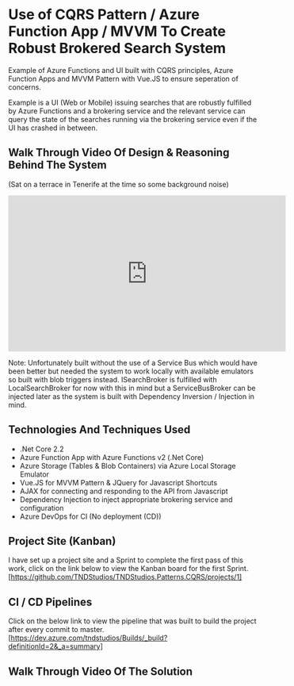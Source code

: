 # Use of CQRS Pattern / Azure Function App / MVVM To Create Robust Brokered Search System

Example of Azure Functions and UI built with CQRS principles, Azure Function Apps and MVVM Pattern with Vue.JS to ensure seperation of concerns. 

Example is a UI (Web or Mobile) issuing searches that are robustly fulfilled by Azure Functions and a brokering service and the relevant service can query the state of the searches running via the brokering service even if the UI has crashed in between. 

## Walk Through Video Of Design & Reasoning Behind The System

(Sat on a terrace in Tenerife at the time so some background noise)
<iframe width="560" height="315" src="https://www.youtube.com/embed/O2Q35mUsIB8" frameborder="0" allow="accelerometer; autoplay; encrypted-media; gyroscope; picture-in-picture" allowfullscreen></iframe>

Note: Unfortunately built without the use of a Service Bus which would have been better but needed the system to work locally with available emulators so built with blob triggers instead. ISearchBroker is fulfilled with LocalSearchBroker for now with this in mind but a ServiceBusBroker can be injected later as the system is built with Dependency Inversion / Injection in mind.

## Technologies And Techniques Used
- .Net Core 2.2
- Azure Function App with Azure Functions v2 (.Net Core)
- Azure Storage (Tables & Blob Containers) via Azure Local Storage Emulator
- Vue.JS for MVVM Pattern & JQuery for Javascript Shortcuts
- AJAX for connecting and responding to the API from Javascript
- Dependency Injection to inject appropriate brokering service and configuration
- Azure DevOps for CI (No deployment (CD))

## Project Site (Kanban)
I have set up a project site and a Sprint to complete the first pass of this work, click on the link below to view the Kanban board for the first Sprint.
[https://github.com/TNDStudios/TNDStudios.Patterns.CQRS/projects/1]

## CI / CD Pipelines
Click on the below link to view the pipeline that was built to build the project after every commit to master.
[https://dev.azure.com/tndstudios/Builds/_build?definitionId=2&_a=summary]

## Walk Through Video Of The Solution
